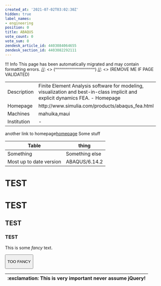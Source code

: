 ```yaml
---
created_at: '2021-07-02T03:02:30Z'
hidden: true
label_names:
- engineering
position: 0
title: ABAQUS
vote_count: 0
vote_sum: 0
zendesk_article_id: 4403084064655
zendesk_section_id: 4403082292111
---
```



[//]: <> (REMOVE ME IF PAGE VALIDATED)
[//]: <> (vvvvvvvvvvvvvvvvvvvv)
 !!! Info
     This page has been automatically migrated and may contain formatting errors.
[//]: <> (^^^^^^^^^^^^^^^^^^^^)
[//]: <> (REMOVE ME IF PAGE VALIDATED)
<table style="width:99%;">
<colgroup>
<col style="width: 21%" />
<col style="width: 78%" />
</colgroup>
<tbody>
<tr class="odd">
<td>Description</td>
<td>Finite Element Analysis software for modeling, visualization and
best-in-class implicit and explicit dynamics FEA. - Homepage</td>
</tr>
<tr class="even">
<td>Homepage</td>
<td>http://www.simulia.com/products/abaqus_fea.html</td>
</tr>
<tr class="odd">
<td>Machines</td>
<td>mahuika,maui</td>
</tr>
<tr class="even">
<td>Institution</td>
<td>-</td>
</tr>
</tbody>
</table>

<style>
p.fancytext{
    color:pink;
    background-color:purple;
    font-family: Cursive;
}
</style>

another link to
homepage[homepage](http://www.simulia.com/products/abaqus_fea.html) Some
stuff

<table>
<thead>
<tr class="header">
<th>Table</th>
<th>thing</th>
</tr>
</thead>
<tbody>
<tr class="odd">
<td>Something</td>
<td>Something else</td>
</tr>
<tr class="even">
<td>Most up to date version</td>
<td>ABAQUS/6.14.2</td>
</tr>
</tbody>
</table>

# TEST

# TEST

## TEST

### TEST

This is some *fancy* text.

<button class="panicbutton">

TOO FANCY

</button>
<script>
document.querySelector(".panicbutton").onclick = function () { document.querySelector(".fancytext").style.display = "none"; };
</script>

<table>
<thead>
<tr class="header">
<th>:exclamation: This is very important never assume jQuery!</th>
</tr>
</thead>
<tbody>
</tbody>
</table>
